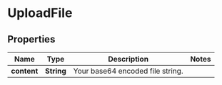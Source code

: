 
# UploadFile

## Properties
Name | Type | Description | Notes
------------ | ------------- | ------------- | -------------
**content** | **String** | Your base64 encoded file string. | 



